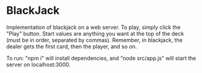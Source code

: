 # BlackJack

Implementation of blackjack on a web server. To play, simply click the "Play" button. Start values are anything you want at the top of the deck (must be in order, separated by commas). Remember, in blackjack, the dealer gets the first card, then the player, and so on. 

To run: "npm i" will install dependencies, and "node src/app.js" will start the server on localhost:3000.
